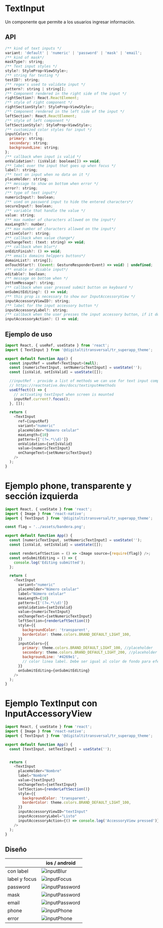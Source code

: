 # TextInput

Un componente que permite a los usuarios ingresar información.

## API

```js
/** kind of text inputs */
variant: 'default' | 'numeric' | 'password' | 'mask' | 'email';
/** kind of mask*/
maskType?: string;
/** Text input styles */
style?: StyleProp<ViewStyle>;
/** string for testing */
testID?: string;
/** regex's used to validate input */
pattern?: string | string[];
/** Component rendered in the right side of the input */
rightSection?: React.ReactElement;
/** style of right component */
rightSectionStyle?: StyleProp<ViewStyle>;
/** Component rendered in the left side of the input */
leftSection?: React.ReactElement;
/** style of left component */
leftSectionStyle?: StyleProp<ViewStyle>;
/** customized color styles for input */
inputColors?: {
  primary: string;
  secondary: string;
  backgroundLine: string;
};
/** callback when input is valid */
onValidation?: (isValid: boolean[]) => void;
/** label over the input that goes up when focus */
label?: string;
/** text on input when no data on it */
placeHolder: string;
/** message to show on bottom when error */
error?: string;
/** type of text input*/
numericInput?: boolean;
/** used on password input to hide the entered characters*/
secureInput?: boolean;
/** variable that handle the value */
value: string;
/** max number of characters allowed on the input*/
maxLength?: number;
/** max number of characters allowed on the input*/
activeColor?: string;
/** callback when value change*/
onChangeText: (text: string) => void;
/** callback when blur*/
onEditFinish?: () => void;
/** emails domains helppers buttons*/
domainList?: string[];
onTouchStart?: ((event: GestureResponderEvent) => void) | undefined;
/** enable or disable input*/
editable?: boolean;
/** message on bottom when */
bottomMessage?: string;
/** callback when user pressed submit button on keyboard */
onSubmitEditing?: () => void;
/** this prop is necessary to show our InputAccessoryView */
inputAccessoryViewID?: string;
/** label for the input accessory button */
inputAccessoryLabel?: string;
/** callback when the user presses the input accessory button, if it doesn't provide just dismiss the keyboard */
inputAccessoryAction?: () => void;
```

## Ejemplo de uso

```js
import React, { useRef, useState } from 'react';
import { TextInput } from '@digitaltitransversal/tr_superapp_theme';

export default function App() {
  const inputRef = useRef<TextInput>(null);
  const [numericTextInput, setNumericTextInput] = useState('');
  const [isValid, setIsValid] = useState([]);

  //inputRef - provide a list of methods we can use for text input component
  // https://reactnative.dev/docs/textinput#methods
  useEffect(() => {
    // activating textInput when screen is mounted
    inputRef.current?.focus();
  }, []);

  return (
    <TextInput
      ref={inputRef}
      variant="numeric"
      placeHolder="Número celular"
      maxLength={10}
      pattern={['(?=.*\\d)']}
      onValidation={setIsValid}
      value={numericTextInput}
      onChangeText={setNumericTextInput}
    />
  );
}
```

# Ejemplo phone, transparente y sección izquierda

```js
import React, { useState } from 'react';
import { Image } from 'react-native';
import { TextInput } from '@digitaltitransversal/tr_superapp_theme';

const flag = '../assets/bandera.png';

export default function App() {
  const [numericTextInput, setNumericTextInput] = useState('');
  const [isValid, setIsValid] = useState([]);

  const renderLeftSection = () => <Image source={require(flag)} />;
  const onSubmitEditing = () => {
    console.log('Editing submitted');
  };

  return (
    <TextInput
      variant="numeric"
      placeHolder="Número celular"
      label="Número celular"
      maxLength={10}
      pattern={['(?=.*\\d)']}
      onValidation={setIsValid}
      value={numericTextInput}
      onChangeText={setNumericTextInput}
      leftSection={renderLeftSection()}
      style={{
        backgroundColor: 'transparent',
        borderColor: theme.colors.BRAND_DEFAULT_LIGHT_100,
      }}
      inputColors={{
        primary: theme.colors.BRAND_DEFAULT_LIGHT_100, //placeholder
        secondary: theme.colors.BRAND_DEFAULT_LIGHT_200, //placeholder onBlur
        backgroundLine: '#4269e1',
        // color linea label. Debe ser igual al color de fondo para efecto de pseudo transparencia
      }}
      onSubmitEditing={onSubmitEditing}
    />
  );
}
```

# Ejemplo TextInput con InputAccessoryView

```js
import React, { useState } from 'react';
import { Image } from 'react-native';
import { TextInput } from '@digitaltitransversal/tr_superapp_theme';

export default function App() {
  const [textInput, setTextInput] = useState('');


  return (
    <TextInput
      placeHolder="Nombre"
      label="Nombre"
      value={textInput}
      onChangeText={setTextInput}
      leftSection={renderLeftSection()}
      style={{
        backgroundColor: 'transparent',
        borderColor: theme.colors.BRAND_DEFAULT_LIGHT_100,
      }}
      inputAccessoryViewID="textInput"
      inputAccessoryLabel="Listo"
      inputAccessoryAction={() => console.log('AccessoryView pressed')}
    />
  );
}
```

## Diseño

|               | ios / android                                    |
| ------------- | ------------------------------------------------ |
| con label     | ![inputBlur](/docs/images/inputBlur.png)         |
| label y focus | ![inputFocus](/docs/images/inputFocus.png)       |
| password      | ![inputPassword](/docs/images/inputPassword.png) |
| mask          | ![inputPassword](/docs/images/inputMask.png)     |
| email         | ![inputPassword](/docs/images/inputEmail.png)    |
| phone         | ![inputPhone](/docs/images/inputPhone.png)       |
| error         | ![inputPhone](/docs/images/inputError.png)       |

